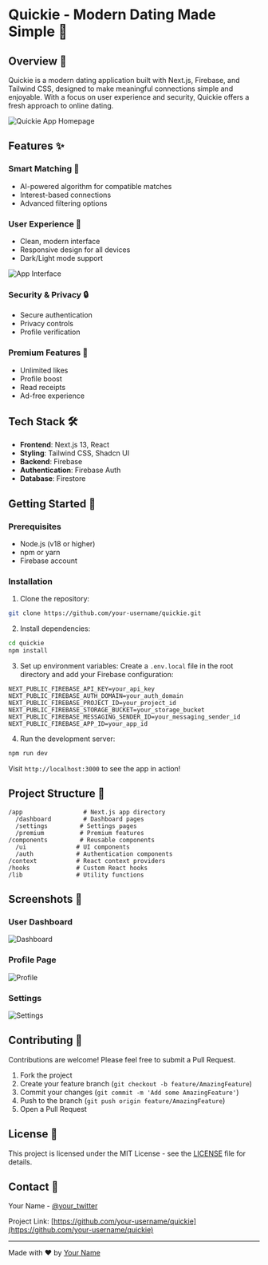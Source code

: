 # Quickie - Modern Dating Made Simple 💝

## Overview 🌟

Quickie is a modern dating application built with Next.js, Firebase, and Tailwind CSS, designed to make meaningful connections simple and enjoyable. With a focus on user experience and security, Quickie offers a fresh approach to online dating.

![Quickie App Homepage](/public/assets/into.png)

## Features ✨

### Smart Matching 🎯
- AI-powered algorithm for compatible matches
- Interest-based connections
- Advanced filtering options

### User Experience 📱
- Clean, modern interface
- Responsive design for all devices
- Dark/Light mode support

![App Interface](/public/assets/discover.png)

### Security & Privacy 🔒
- Secure authentication
- Privacy controls
- Profile verification

### Premium Features 💎
- Unlimited likes
- Profile boost
- Read receipts
- Ad-free experience

## Tech Stack 🛠️

- **Frontend**: Next.js 13, React
- **Styling**: Tailwind CSS, Shadcn UI
- **Backend**: Firebase
- **Authentication**: Firebase Auth
- **Database**: Firestore

## Getting Started 🚀

### Prerequisites

- Node.js (v18 or higher)
- npm or yarn
- Firebase account

### Installation

1. Clone the repository:
```bash
git clone https://github.com/your-username/quickie.git
```

2. Install dependencies:
```bash
cd quickie
npm install
```

3. Set up environment variables:
Create a `.env.local` file in the root directory and add your Firebase configuration:
```env
NEXT_PUBLIC_FIREBASE_API_KEY=your_api_key
NEXT_PUBLIC_FIREBASE_AUTH_DOMAIN=your_auth_domain
NEXT_PUBLIC_FIREBASE_PROJECT_ID=your_project_id
NEXT_PUBLIC_FIREBASE_STORAGE_BUCKET=your_storage_bucket
NEXT_PUBLIC_FIREBASE_MESSAGING_SENDER_ID=your_messaging_sender_id
NEXT_PUBLIC_FIREBASE_APP_ID=your_app_id
```

4. Run the development server:
```bash
npm run dev
```

Visit `http://localhost:3000` to see the app in action!

## Project Structure 📁

```
/app                 # Next.js app directory
  /dashboard         # Dashboard pages
  /settings         # Settings pages
  /premium          # Premium features
/components         # Reusable components
  /ui              # UI components
  /auth            # Authentication components
/context           # React context providers
/hooks             # Custom React hooks
/lib               # Utility functions
```

## Screenshots 📸

### User Dashboard
![Dashboard](/public/assets/message.png)

### Profile Page
![Profile](/public/assets/profile.png)

### Settings
![Settings](/public/assets/settings.png)

## Contributing 🤝

Contributions are welcome! Please feel free to submit a Pull Request.

1. Fork the project
2. Create your feature branch (`git checkout -b feature/AmazingFeature`)
3. Commit your changes (`git commit -m 'Add some AmazingFeature'`)
4. Push to the branch (`git push origin feature/AmazingFeature`)
5. Open a Pull Request

## License 📄

This project is licensed under the MIT License - see the [LICENSE](LICENSE) file for details.

## Contact 📧

Your Name - [@your_twitter](https://twitter.com/your_twitter)

Project Link: [https://github.com/your-username/quickie](https://github.com/your-username/quickie)

---

Made with ❤️ by [Your Name](https://github.com/your-username)